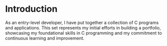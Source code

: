 # Introduction
As an entry-level developer, I have put together a collection of C programs and applications. This set represents my initial efforts in building a portfolio, showcasing my foundational skills in C programming and my commitment to continuous learning and improvement.
